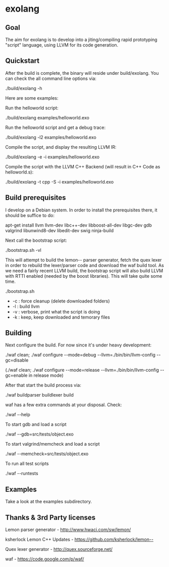 exolang
=======

Goal
----
The aim for exolang is to develop into a jiting/compiling rapid prototyping "script" language, using LLVM for its code generation.


Quickstart
-----
After the build is complete, the binary will reside under build/exolang.
You can check the all command line options via:

./build/exolang -h



Here are some examples:

Run the helloworld script:

./build/exolang examples/helloworld.exo

Run the helloworld script and get a debug trace:

./build/exolang -l2 examples/helloworld.exo

Compile the script, and display the resulting LLVM IR:

./build/exolang -e -i examples/helloworld.exo

Compile the script with the LLVM C++ Backend (will result in C++ Code as helloworld.s):

./build/exolang -t cpp -S -i examples/helloworld.exo 


Build prerequisites
-------------
I develop on a Debian system. In order to install the prerequisites there, it should be suffice to do:

apt-get install llvm llvm-dev libc++-dev libboost-all-dev libgc-dev gdb valgrind libunwind8-dev libedit-dev swig ninja-build

Next call the bootstrap script:

./bootstrap.sh -vl

This will attempt to build the lemon-- parser generator, fetch the quex lexer in order to rebuild the lexer/parser code and download the waf build tool.
As we need a fairly recent LLVM build, the bootstrap script will also build LLVM with RTTI enabled (needed by the boost libraries). This will take quite some time.

./bootstrap.sh
- -c : force cleanup (delete downloaded folders)
- -l : build llvm
- -v : verbose, print what the script is doing
- -k : keep, keep downloaded and temorary files


Building
--------
Next configure the build. For now since it's under heavy development:

./waf clean; ./waf configure --mode=debug --llvm=./bin/bin/llvm-config --gc=disable

(./waf clean; ./waf configure --mode=release --llvm=./bin/bin/llvm-config --gc=enable in release mode)

After that start the build process via:

./waf buildparser buildlexer build

waf has a few extra commands at your disposal. Check:

./waf --help

To start gdb and load a script

./waf --gdb=src/tests/object.exo

To start valgrind/memcheck and load a script

./waf --memcheck=src/tests/object.exo

To run all test scripts

./waf --runtests


Examples
--------
Take a look at the examples subdirectory.


Thanks & 3rd Party licenses
---------------------------
Lemon parser generator	- <http://www.hwaci.com/sw/lemon/>

ksherlock Lemon C++ Updates	- <https://github.com/ksherlock/lemon-->

Quex lexer generator	- <http://quex.sourceforge.net/>

waf			- <https://code.google.com/p/waf/>
